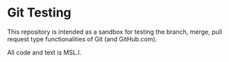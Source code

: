 
# Git Testing

This repository is intended as a sandbox for testing the branch, merge, pull request type functionalities of Git (and GitHub.com).

All code and text is MSL.l.
